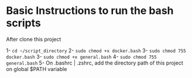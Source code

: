 # Basic Instructions to run the bash scripts

After clone this project

1- `cd ~/script_directory`
2- `sudo chmod +x docker.bash`
3- `sudo chmod 755 docker.bash`
3- `sudo chmod +x general.bash`
4- `sudo chmod 755 general.bash`
5- On .bashrc | .zshrc, add the directory path of this project on global $PATH variable